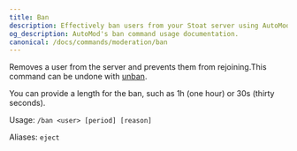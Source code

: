 ```yaml
---
title: Ban
description: Effectively ban users from your Stoat server using AutoMod's ban command. Set ban duration, add reasons, and manage server security easily.
og_description: AutoMod's ban command usage documentation.
canonical: /docs/commands/moderation/ban
---
```


Removes a user from the server and prevents them from rejoining.This command can be undone with [unban](/docs/commands/moderation/unban).

You can provide a length for the ban, such as 1h (one hour) or 30s (thirty seconds).

Usage: `/ban <user> [period] [reason]`

Aliases: `eject`
